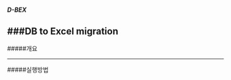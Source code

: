 ##### D-BEX
###DB to Excel migration
----------------------------
#####개요


----------------------------
#####실행방법
